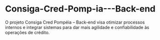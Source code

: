 # Consiga-Cred-Pomp-ia---Back-end
O projeto Consiga Cred Pompéia – Back-end visa otimizar processos internos e integrar sistemas para dar mais agilidade e confiabilidade às operações de crédito.

